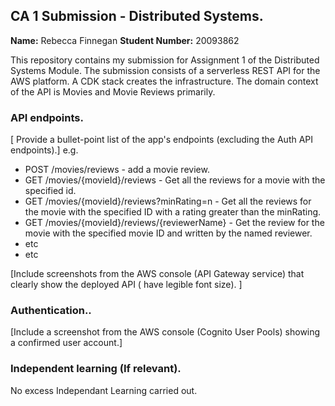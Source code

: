 ## CA 1 Submission - Distributed Systems.

__Name:__ Rebecca Finnegan
__Student Number:__ 20093862

This repository contains my submission for Assignment 1 of the Distributed Systems Module. The submission consists of a serverless REST API for the AWS platform. A CDK stack creates the infrastructure. The domain context of the API is Movies and Movie Reviews primarily.

### API endpoints.

[ Provide a bullet-point list of the app's endpoints (excluding the Auth API endpoints).]
e.g.
 
+ POST /movies/reviews - add a movie review.
+ GET /movies/{movieId}/reviews - Get all the reviews for a movie with the specified id.
+ GET /movies/{movieId}/reviews?minRating=n - Get all the reviews for the movie with the specified ID with a rating greater than the minRating.
+ GET /movies/{movieId}/reviews/{reviewerName} - Get the review for the movie with the specified movie ID and written by the named reviewer.
+ etc
+ etc

[Include screenshots from the AWS console (API Gateway service) that clearly show the deployed API ( have legible font size). ]

### Authentication..

[Include a screenshot from the AWS console (Cognito User Pools) showing a confirmed user account.]

### Independent learning (If relevant).

No excess Independant Learning carried out.
